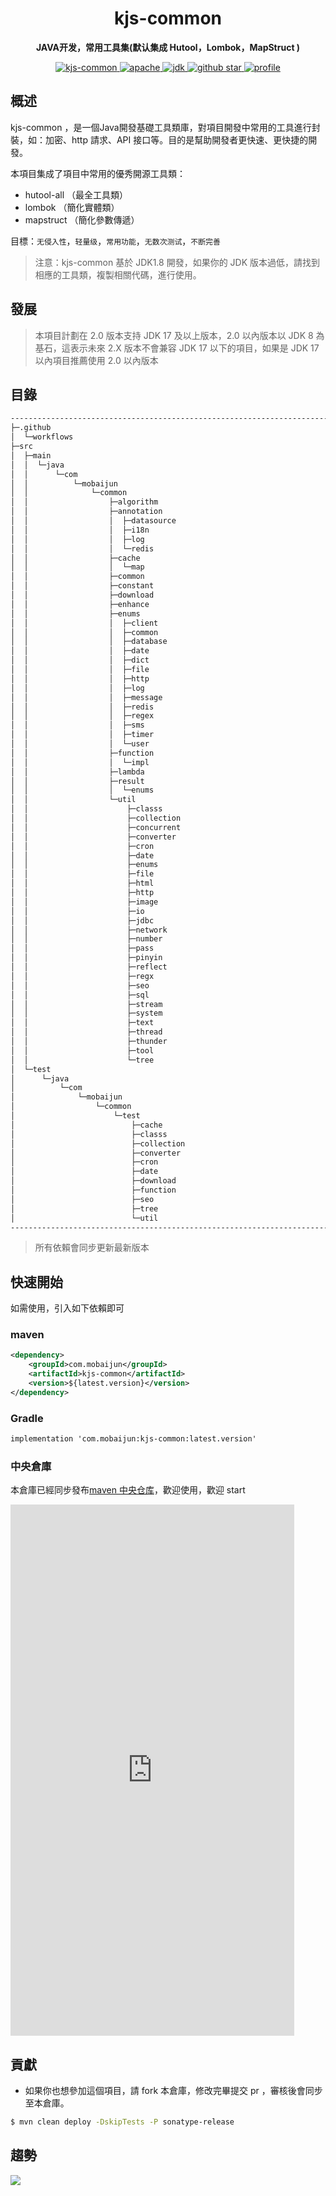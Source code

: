 <h1 align="center">
    kjs-common
</h1>
<p align="center">
    <strong>JAVA开发，常用工具集(默认集成 Hutool，Lombok，MapStruct ) </strong>
</p>
<p align="center">
    <a target="_blank" href="https://search.maven.org/artifact/com.mobaijun/kjs-common">
        <img src="https://img.shields.io/maven-central/v/com.mobaijun/kjs-common.svg?style=flat&logo=Apache Maven"
             alt="kjs-common"/>
    </a>
    <a target="_blank" href="https://www.apache.org/licenses/LICENSE-2.0.html">
        <img src="https://img.shields.io/badge/license-Apache%202-4EB1BA.svg?style=flat&logo=apache" alt="apache">
    </a>
    <a target="_blank" href="https://www.oracle.com/technetwork/java/javase/downloads/index.html">
        <img src="https://img.shields.io/badge/JDK-1.8+-green.svg?style=flat&logo=Oracle" alt="jdk">
    </a>
    <a target="_blank" href='https://github.com/mobaijun/kjs-common'>
        <img src="https://img.shields.io/github/stars/mobaijun/kjs-common.svg?style=flat&logo=GitHub"
             alt="github star">
    </a>
    <a target="_blank" href='https://github.com/mobaijun/kjs-common'>
        <img src="https://komarev.com/ghpvc/?username=mobaijun&color=orange" alt="profile">
    </a>
</p>

## 概述

kjs-common ，是一個Java開發基礎工具類庫，對項目開發中常用的工具進行封裝，如：加密、http 請求、API 接口等。目的是幫助開發者更快速、更快捷的開發。

本項目集成了項目中常用的優秀開源工具類：

-   hutool-all （最全工具類）
-   lombok （簡化實體類）
-   mapstruct （簡化參數傳遞）

目標：`无侵入性`，`轻量级`，`常用功能`，`无数次测试`，`不断完善`

> 注意：kjs-common 基於 JDK1.8 開發，如果你的 JDK 版本過低，請找到相應的工具類，複製相關代碼，進行使用。

## 發展

> 本項目計劃在 2.0 版本支持 JDK 17 及以上版本，2.0 以內版本以 JDK 8 為基石，這表示未來 2.X 版本不會兼容 JDK 17 以下的項目，如果是
> JDK 17 以內項目推薦使用 2.0 以內版本

## 目錄

```bash
--------------------------------------------------------------------------------------------
├─.github
│  └─workflows
├─src
│  ├─main
│  │  └─java
│  │      └─com
│  │          └─mobaijun
│  │              └─common
│  │                  ├─algorithm
│  │                  ├─annotation
│  │                  │  ├─datasource
│  │                  │  ├─i18n
│  │                  │  ├─log
│  │                  │  └─redis
│  │                  ├─cache
│  │                  │  └─map
│  │                  ├─common
│  │                  ├─constant
│  │                  ├─download
│  │                  ├─enhance
│  │                  ├─enums
│  │                  │  ├─client
│  │                  │  ├─common
│  │                  │  ├─database
│  │                  │  ├─date
│  │                  │  ├─dict
│  │                  │  ├─file
│  │                  │  ├─http
│  │                  │  ├─log
│  │                  │  ├─message
│  │                  │  ├─redis
│  │                  │  ├─regex
│  │                  │  ├─sms
│  │                  │  ├─timer
│  │                  │  └─user
│  │                  ├─function
│  │                  │  └─impl
│  │                  ├─lambda
│  │                  ├─result
│  │                  │  └─enums
│  │                  └─util
│  │                      ├─classs
│  │                      ├─collection
│  │                      ├─concurrent
│  │                      ├─converter
│  │                      ├─cron
│  │                      ├─date
│  │                      ├─enums
│  │                      ├─file
│  │                      ├─html
│  │                      ├─http
│  │                      ├─image
│  │                      ├─io
│  │                      ├─jdbc
│  │                      ├─network
│  │                      ├─number
│  │                      ├─pass
│  │                      ├─pinyin
│  │                      ├─reflect
│  │                      ├─regx
│  │                      ├─seo
│  │                      ├─sql
│  │                      ├─stream
│  │                      ├─system
│  │                      ├─text
│  │                      ├─thread
│  │                      ├─thunder
│  │                      ├─tool
│  │                      └─tree
│  └─test
│      └─java
│          └─com
│              └─mobaijun
│                  └─common
│                      └─test 
│                          ├─cache
│                          ├─classs
│                          ├─collection
│                          ├─converter
│                          ├─cron
│                          ├─date
│                          ├─download
│                          ├─function
│                          ├─seo
│                          ├─tree
│                          └─util
--------------------------------------------------------------------------------------------
```

> 所有依賴會同步更新最新版本

## 快速開始

如需使用，引入如下依賴即可

### maven

```xml
<dependency>
    <groupId>com.mobaijun</groupId>
    <artifactId>kjs-common</artifactId>
    <version>${latest.version}</version>
</dependency>
```

### Gradle

```xml
implementation 'com.mobaijun:kjs-common:latest.version'
```

### 中央倉庫

本倉庫已經同步發布[maven 中央仓库](https://mvnrepository.com/artifact/com.mobaijun/kjs-common)，歡迎使用，歡迎 start

<iframe height=850 width=90% src="https://search.maven.org/search?q=com.mobaijun" frameborder=0 allowfullscreen></iframe>

## 貢獻

-   如果你也想參加這個項目，請 fork 本倉庫，修改完畢提交 pr ，審核後會同步至本倉庫。

```bash
$ mvn clean deploy -DskipTests -P sonatype-release
```

## 趨勢

![](https://starchart.cc/mobaijun/kjs-common.svg)
